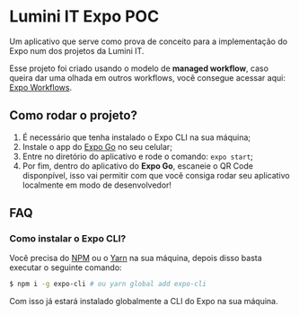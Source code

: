 # Lumini IT Expo POC

Um aplicativo que serve como prova de conceito para a implementação do Expo num
dos projetos da Lumini IT.

Esse projeto foi criado usando o modelo de **managed workflow**, caso queira dar
uma olhada em outros workflows, você consegue acessar aqui: [Expo Workflows](https://docs.expo.dev/introduction/managed-vs-bare/).

## Como rodar o projeto?
1. É necessário que tenha instalado o Expo CLI na sua máquina;
2. Instale o app do [Expo Go](https://expo.dev/client) no seu celular;
3. Entre no diretório do aplicativo e rode o comando: `expo start`;
4. Por fim, dentro do aplicativo do **Expo Go**, escaneie o QR Code disponpível,
isso vai permitir com que você consiga rodar seu aplicativo localmente em modo
de desenvolvedor!

## FAQ

### Como instalar o Expo CLI?

Você precisa do [NPM]() ou o [Yarn]() na sua máquina, depois disso basta executar
o seguinte comando:

```sh
$ npm i -g expo-cli # ou yarn global add expo-cli
```

Com isso já estará instalado globalmente a CLI do Expo na sua máquina.
